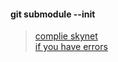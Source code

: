 #### git submodule --init
> [complie skynet](https://github.com/cloudwu/skynet) <br/>
> [if you have errors](https://blog.csdn.net/mycwq/article/details/48690915)

